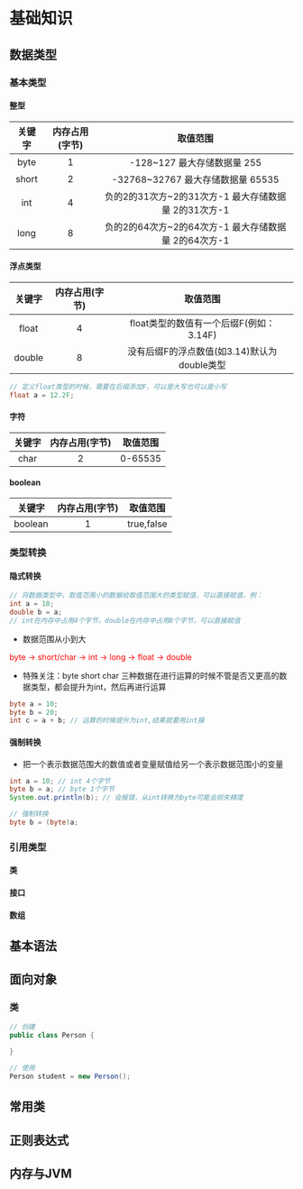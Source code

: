 # 基础知识

## 数据类型

### 基本类型
#### 整型
|   关键字     |  内存占用(字节)    |  取值范围  |
|   :---:    |  :---:       |  :---:    |
|  byte   |       1     |     -128~127 最大存储数据量 255   |
|  short     |   2     |  -32768~32767 最大存储数据量 65535  |
|  int     |    4   |     负的2的31次方~2的31次方-1  最大存储数据量 2的31次方-1  |
|  long     |    8   |     负的2的64次方~2的64次方-1  最大存储数据量 2的64次方-1  |
#### 浮点类型
|   关键字     |  内存占用(字节)    |  取值范围  |
|   :---:    |  :---:       |  :---:    |
|  float   |       4     |     float类型的数值有一个后缀F(例如：3.14F)   |
|  double     |   8     |  没有后缀F的浮点数值(如3.14)默认为double类型  |
```java
// 定义float类型的时候，需要在后缀添加F，可以是大写也可以是小写
float a = 12.2F;
```
#### 字符
|   关键字     |  内存占用(字节)    |  取值范围  |
|   :---:    |  :---:       |  :---:    |
|  char   |       2     |     0-65535   |
#### boolean
|   关键字     |  内存占用(字节)    |  取值范围  |
|   :---:    |  :---:       |  :---:    |
|  boolean   |       1     |     true,false   |

### 类型转换
#### 隐式转换
```java
// 将数据类型中，取值范围小的数据给取值范围大的类型赋值，可以直接赋值，例：
int a = 10;
double b = a;
// int在内存中占用4个字节，double在内存中占用8个字节，可以直接赋值
```
- 数据范围从小到大

<font color="red">byte -> short/char -> int -> long -> float -> double</font>
- 特殊关注：byte short char 三种数据在进行运算的时候不管是否又更高的数据类型，都会提升为int，然后再进行运算
```java
byte a = 10;
byte b = 20;
int c = a + b; // 运算的时候提升为int,结果就要用int接
```

#### 强制转换
- 把一个表示数据范围大的数值或者变量赋值给另一个表示数据范围小的变量
```java
int a = 10; // int 4个字节
byte b = a; // byte 1个字节
System.out.println(b); // 会报错，从int转换为byte可能会损失精度

// 强制转换
byte b = (byte)a; 
```
### 引用类型
#### 类
#### 接口
#### 数组


## 基本语法


## 面向对象
### 类
```java
// 创建
public class Person {
    
}

// 使用
Person student = new Person();
```


## 常用类


## 正则表达式


## 内存与JVM

